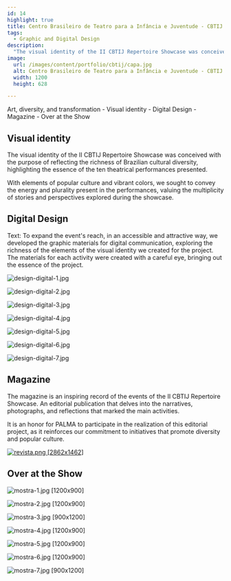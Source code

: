 ```yaml
---
id: 14
highlight: true
title: Centro Brasileiro de Teatro para a Infância e Juventude - CBTIJ
tags:
  - Graphic and Digital Design
description:
  "The visual identity of the II CBTIJ Repertoire Showcase was conceived with the purpose of reflecting the richness of Brazilian cultural diversity, highlighting the essence of the ten theatrical performances presented."
image:
  url: /images/content/portfolio/cbtij/capa.jpg
  alt: Centro Brasileiro de Teatro para a Infância e Juventude - CBTIJ
  width: 1200
  height: 628

---
```


<Titulo/>

<Tags />

<IconeCompartilhar />

<ImagemPrincipal />

<Resumo>
Art, diversity, and transformation
</Resumo>

<Toc>
- Visual identity
- Digital Design
- Magazine
- Over at the Show
</Toc>

## Visual identity

The visual identity of the II CBTIJ Repertoire Showcase was conceived with the purpose of reflecting the richness of Brazilian cultural diversity, highlighting the essence of the ten theatrical performances presented.

With elements of popular culture and vibrant colors, we sought to convey the energy and plurality present in the performances, valuing the multiplicity of stories and perspectives explored during the showcase.

## Digital Design

Text: To expand the event's reach, in an accessible and attractive way, we developed the graphic materials for digital communication, exploring the richness of the elements of the visual identity we created for the project. The materials for each activity were created with a careful eye, bringing out the essence of the project.

<Carrossel>

![design-digital-1.jpg](/images/content/portfolio/cbtij/design-digital-1.jpg)

![design-digital-2.jpg](/images/content/portfolio/cbtij/design-digital-2.jpg)

![design-digital-3.jpg](/images/content/portfolio/cbtij/design-digital-3.jpg)

![design-digital-4.jpg](/images/content/portfolio/cbtij/design-digital-4.jpg)

![design-digital-5.jpg](/images/content/portfolio/cbtij/design-digital-5.jpg)

![design-digital-6.jpg](/images/content/portfolio/cbtij/design-digital-6.jpg)

![design-digital-7.jpg](/images/content/portfolio/cbtij/design-digital-7.jpg)

</Carrossel>

## Magazine

The magazine is an inspiring record of the events of the II CBTIJ Repertoire Showcase. An editorial publication that delves into the narratives, photographs, and reflections that marked the main activities.

It is an honor for PALMA to participate in the realization of this editorial project, as it reinforces our commitment to initiatives that promote diversity and popular culture.

[![revista.png [2862x1462]](/images/content/portfolio/cbtij/revista.png)](https://online.fliphtml5.com/xgmyw/jmha/#p=1)

## Over at the Show

<Galeria>

![mostra-1.jpg [1200x900] ](/images/content/portfolio/cbtij/mostra-1.jpg)

![mostra-2.jpg [1200x900] ](/images/content/portfolio/cbtij/mostra-2.jpg)

![mostra-3.jpg [900x1200] ](/images/content/portfolio/cbtij/mostra-3.jpg)

![mostra-4.jpg [1200x900] ](/images/content/portfolio/cbtij/mostra-4.jpg)

![mostra-5.jpg [1200x900] ](/images/content/portfolio/cbtij/mostra-5.jpg)

![mostra-6.jpg [1200x900] ](/images/content/portfolio/cbtij/mostra-6.jpg)

![mostra-7.jpg [900x1200] ](/images/content/portfolio/cbtij/mostra-7.jpg)

</Galeria>

<Espaco altura="40px" />
